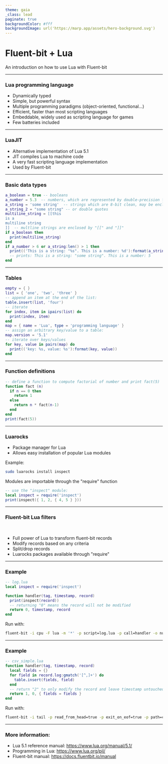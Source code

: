 ```yaml
---
theme: gaia
_class: lead
paginate: true
backgroundColor: #fff
backgroundImage: url('https://marp.app/assets/hero-background.svg')
---
```


# Fluent-bit + Lua

An introduction on how to use Lua with Fluent-bit

---

### Lua programming language

- Dynamically typed
- Simple, but powerful syntax
- Multiple programming paradigms (object-oriented, functional...)
- Efficient, faster than most scripting languages
- Embeddable, widely used as scripting language for games
- Few batteries included

---

### LuaJIT

- Alternative implementation of Lua 5.1
- JIT compiles Lua to machine code
- A very fast scripting language implementation
- Used by Fluent-bit

---

### Basic data types

```lua
a_boolean = true -- booleans
a_number = 5.3  -- numbers, which are represented by double-precision floating points
a_string = 'some string'  -- strings which are 8-bit clean, may be enclosed in single quotes
a_string_2 = "some string" -- or double quotes
multiline_string = [[this
is a
multiline string
]]  -- multline strings are enclosed by "[[" and "]]"
if a_boolean then
  print(multiline_string)
end
if a_number > 6 or a_string:len() > 1 then
  print(('This is a string: "%s". This is a number: %d'):format(a_string, a_number))
  -- prints: This is a string: "some string". This is a number: 5
end
```
---

### Tables

```lua
empty = { }
list = { 'one', 'two', 'three' }
-- append an item at the end of the list:
table.insert(list, 'four')
-- iterate
for index, item in ipairs(list) do
  print(index, item)
end
map = { name = 'Lua', type = 'programming language' }
-- assign an arbitrary key/value to a table:
map.version = '5.1'
-- iterate over keys/values
for key, value in pairs(map) do
  print(('key: %s, value: %s'):format(key, value))
end
```
---

### Function definitions

```lua
-- define a function to compute factorial of number and print fact(5) 
function fact (n)
  if n == 0 then
    return 1
  else
    return n * fact(n-1)
  end
end
print(fact(5))
```

---

### Luarocks

- Package manager for Lua
- Allows easy installation of popular Lua modules 

Example:

```sh
sudo luarocks install inspect
```

Modules are importable through the "require" function

```lua
-- use the "inspect" module:
local inspect = require('inspect')
print(inspect({ 1, 2, { 4, 5 } }))
```

---

### Fluent-bit Lua filters

<br />

- Full power of Lua to transform fluent-bit records
- Modify records based on any criteria
- Split/drop records
- Luarocks packages available through "require"

---

### Example

```lua
-- log.lua
local inspect = require('inspect')

function handler(tag, timestamp, record)
  print(inspect(record))
  -- returning "0" means the record will not be modified
  return 0, timestamp, record
end
```

Run with:

```sh
fluent-bit -i cpu -F lua -m '*' -p script=log.lua -p call=handler -o null
```

---

### Example

```lua
-- csv_simple.lua
function handler(tag, timestamp, record)
  local fields = {}
  for field in record.log:gmatch('[^,]+') do
    table.insert(fields, field)
  end
  -- return "2" to only modify the record and leave timestamp untouched
  return 1, 0, { fields = fields }
end
```

Run with:

```sh
fluent-bit -i tail -p read_from_head=true -p exit_on_eof=true -p path=cities.csv -F lua -m '*' -p script=csv_simple.lua -p call=handler -o stdout
```

---

### More information:

- Lua 5.1 reference manual: https://www.lua.org/manual/5.1/
- Programming in Lua: https://www.lua.org/pil/
- Fluent-bit manual: https://docs.fluentbit.io/manual
